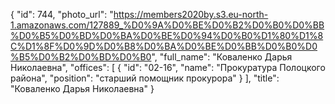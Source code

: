 {
    "id": 744,
    "photo_url": "https://members2020by.s3.eu-north-1.amazonaws.com/127889_%D0%9A%D0%BE%D0%B2%D0%B0%D0%BB%D0%B5%D0%BD%D0%BA%D0%BE%D0%94%D0%B0%D1%80%D1%8C%D1%8F%D0%9D%D0%B8%D0%BA%D0%BE%D0%BB%D0%B0%D0%B5%D0%B2%D0%BD%D0%B0",
    "full_name": "Коваленко Дарья Николаевна",
    "offices": [
        {
            "id": "02-16",
            "name": "Прокуратура Полоцкого района",
            "position": "старший помощник прокурора"
        }
    ],
    "title": "Коваленко Дарья Николаевна"
}